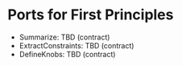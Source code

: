 <!-- Updated: 2025-09-18T13:32:25.921Z -->
# Ports for First Principles

- Summarize: TBD (contract)
- ExtractConstraints: TBD (contract)
- DefineKnobs: TBD (contract)
